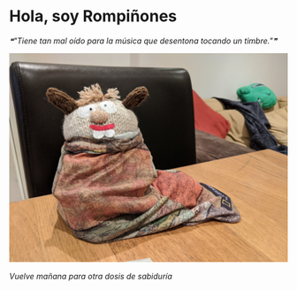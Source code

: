# Hola, soy Rompiñones

<!--STARTS_HERE_QUOTE_README-->
<i>❝"Tiene tan mal oído para la música que desentona tocando un timbre."❞</i>
<!--ENDS_HERE_QUOTE_README-->

<!--START_SECTION:update_image-->
![alt text](https://raw.githubusercontent.com/focaalvarez/rompinones/main/.github/images/IMG_20220126_074333.jpg?raw=true)
<!--END_SECTION:update_image-->

*Vuelve mañana para otra dosis de sabiduría*
